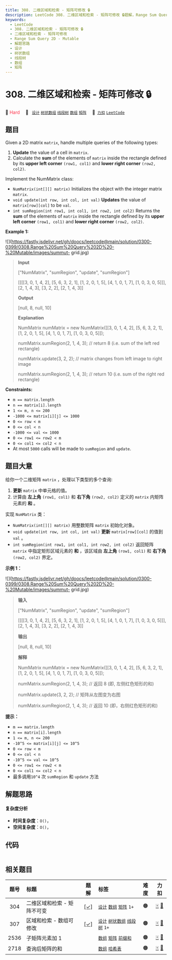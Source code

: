 ```yaml
---
title: 308. 二维区域和检索 - 矩阵可修改 🔒
description: LeetCode 308. 二维区域和检索 - 矩阵可修改 🔒题解，Range Sum Query 2D - Mutable，包含解题思路、复杂度分析以及完整的 JavaScript 代码实现。
keywords:
  - LeetCode
  - 308. 二维区域和检索 - 矩阵可修改 🔒
  - 二维区域和检索 - 矩阵可修改
  - Range Sum Query 2D - Mutable
  - 解题思路
  - 设计
  - 树状数组
  - 线段树
  - 数组
  - 矩阵
---
```


# 308. 二维区域和检索 - 矩阵可修改 🔒

🔴 <font color=#ff334b>Hard</font>&emsp; 🔖&ensp; [`设计`](/tag/design.md) [`树状数组`](/tag/binary-indexed-tree.md) [`线段树`](/tag/segment-tree.md) [`数组`](/tag/array.md) [`矩阵`](/tag/matrix.md)&emsp; 🔗&ensp;[`力扣`](https://leetcode.cn/problems/range-sum-query-2d-mutable) [`LeetCode`](https://leetcode.com/problems/range-sum-query-2d-mutable)

## 题目

Given a 2D matrix `matrix`, handle multiple queries of the following types:

  1. **Update** the value of a cell in `matrix`.
  2. Calculate the **sum** of the elements of `matrix` inside the rectangle defined by its **upper left corner** `(row1, col1)` and **lower right corner** `(row2, col2)`.

Implement the NumMatrix class:

  * `NumMatrix(int[][] matrix)` Initializes the object with the integer matrix `matrix`.
  * `void update(int row, int col, int val)` **Updates** the value of `matrix[row][col]` to be `val`.
  * `int sumRegion(int row1, int col1, int row2, int col2)` Returns the **sum** of the elements of `matrix` inside the rectangle defined by its **upper left corner** `(row1, col1)` and **lower right corner** `(row2, col2)`.



**Example 1:**

![](https://fastly.jsdelivr.net/gh/doocs/leetcode@main/solution/0300-0399/0308.Range%20Sum%20Query%202D%20-%20Mutable/images/summut-
grid.jpg)

> 
> 
> 
> 
> 
> **Input**
> 
> ["NumMatrix", "sumRegion", "update", "sumRegion"]
> 
> [[[[3, 0, 1, 4, 2], [5, 6, 3, 2, 1], [1, 2, 0, 1, 5], [4, 1, 0, 1, 7], [1, 0, 3, 0, 5]]], [2, 1, 4, 3], [3, 2, 2], [2, 1, 4, 3]]
> 
> **Output**
> 
> [null, 8, null, 10]
> 
> 
> 
> **Explanation**
> 
> NumMatrix numMatrix = new NumMatrix([[3, 0, 1, 4, 2], [5, 6, 3, 2, 1], [1, 2, 0, 1, 5], [4, 1, 0, 1, 7], [1, 0, 3, 0, 5]]);
> 
> numMatrix.sumRegion(2, 1, 4, 3); // return 8 (i.e. sum of the left red rectangle)
> 
> numMatrix.update(3, 2, 2); // matrix changes from left image to right image
> 
> numMatrix.sumRegion(2, 1, 4, 3); // return 10 (i.e. sum of the right red rectangle)
> 
> 

**Constraints:**

  * `m == matrix.length`
  * `n == matrix[i].length`
  * `1 <= m, n <= 200`
  * `-1000 <= matrix[i][j] <= 1000`
  * `0 <= row < m`
  * `0 <= col < n`
  * `-1000 <= val <= 1000`
  * `0 <= row1 <= row2 < m`
  * `0 <= col1 <= col2 < n`
  * At most `5000` calls will be made to `sumRegion` and `update`.


## 题目大意

给你一个二维矩阵 `matrix` ，处理以下类型的多个查询:

  1. **更新** `matrix` 中单元格的值。
  2. 计算由 **左上角** `(row1, col1)` 和 **右下角** `(row2, col2)` 定义的 `matrix` 内矩阵元素的 **和** 。

实现 `NumMatrix` 类：

  * `NumMatrix(int[][] matrix)` 用整数矩阵 `matrix` 初始化对象。
  * `void update(int row, int col, int val)` **更新** `matrix[row][col]` 的值到 `val` 。
  * `int sumRegion(int row1, int col1, int row2, int col2)` 返回矩阵 `matrix` 中指定矩形区域元素的 **和** ，该区域由 **左上角** `(row1, col1)` 和 **右下角** `(row2, col2)` 界定。



**示例 1：**

![](https://fastly.jsdelivr.net/gh/doocs/leetcode@main/solution/0300-0399/0308.Range%20Sum%20Query%202D%20-%20Mutable/images/summut-
grid.jpg)

> 
> 
> 
> 
> 
> **输入**
> 
> ["NumMatrix", "sumRegion", "update", "sumRegion"]
> 
> [[[[3, 0, 1, 4, 2], [5, 6, 3, 2, 1], [1, 2, 0, 1, 5], [4, 1, 0, 1, 7], [1, 0, 3, 0, 5]]], [2, 1, 4, 3], [3, 2, 2], [2, 1, 4, 3]]
> 
> **输出**
> 
> [null, 8, null, 10]
> 
> 
> 
> **解释**
> 
> NumMatrix numMatrix = new NumMatrix([[3, 0, 1, 4, 2], [5, 6, 3, 2, 1], [1, 2, 0, 1, 5], [4, 1, 0, 1, 7], [1, 0, 3, 0, 5]]);
> 
> numMatrix.sumRegion(2, 1, 4, 3); // 返回 8 (即, 左侧红色矩形的和)
> 
> numMatrix.update(3, 2, 2); // 矩阵从左图变为右图
> 
> numMatrix.sumRegion(2, 1, 4, 3); // 返回 10 (即，右侧红色矩形的和)
> 
> 
> 
> 



**提示：**

  * `m == matrix.length`
  * `n == matrix[i].length`
  * `1 <= m, n <= 200`
  * `-10^5 <= matrix[i][j] <= 10^5`
  * `0 <= row < m`
  * `0 <= col < n`
  * `-10^5 <= val <= 10^5`
  * `0 <= row1 <= row2 < m`
  * `0 <= col1 <= col2 < n`
  * 最多调用`10^4` 次 `sumRegion` 和 `update` 方法


## 解题思路

#### 复杂度分析

- **时间复杂度**：`O()`，
- **空间复杂度**：`O()`，

## 代码

```javascript

```

## 相关题目

<!-- prettier-ignore -->
| 题号 | 标题 | 题解 | 标签 | 难度 | 力扣 |
| :------: | :------ | :------: | :------ | :------: | :------: |
| 304 | 二维区域和检索 - 矩阵不可变 | [[✓]](/problem/0304.md) |  [`设计`](/tag/design.md) [`数组`](/tag/array.md) [`矩阵`](/tag/matrix.md) `1+` | 🟠 | [🀄️](https://leetcode.cn/problems/range-sum-query-2d-immutable) [🔗](https://leetcode.com/problems/range-sum-query-2d-immutable) |
| 307 | 区域和检索 - 数组可修改 | [[✓]](/problem/0307.md) |  [`设计`](/tag/design.md) [`树状数组`](/tag/binary-indexed-tree.md) [`线段树`](/tag/segment-tree.md) `1+` | 🟠 | [🀄️](https://leetcode.cn/problems/range-sum-query-mutable) [🔗](https://leetcode.com/problems/range-sum-query-mutable) |
| 2536 | 子矩阵元素加 1 |  |  [`数组`](/tag/array.md) [`矩阵`](/tag/matrix.md) [`前缀和`](/tag/prefix-sum.md) | 🟠 | [🀄️](https://leetcode.cn/problems/increment-submatrices-by-one) [🔗](https://leetcode.com/problems/increment-submatrices-by-one) |
| 2718 | 查询后矩阵的和 |  |  [`数组`](/tag/array.md) [`哈希表`](/tag/hash-table.md) | 🟠 | [🀄️](https://leetcode.cn/problems/sum-of-matrix-after-queries) [🔗](https://leetcode.com/problems/sum-of-matrix-after-queries) |